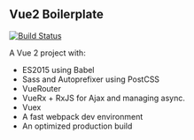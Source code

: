 Vue2 Boilerplate
----------------

[![Build Status](https://travis-ci.org/noprotocol/vue2boilerplate.svg)](https://travis-ci.org/noprotocol/vue2boilerplate)

A Vue 2 project with:

- ES2015 using Babel 
- Sass and Autoprefixer using PostCSS
- VueRouter
- VueRx + RxJS for Ajax and managing async.
- Vuex
- A fast webpack dev environment
- An optimized production build